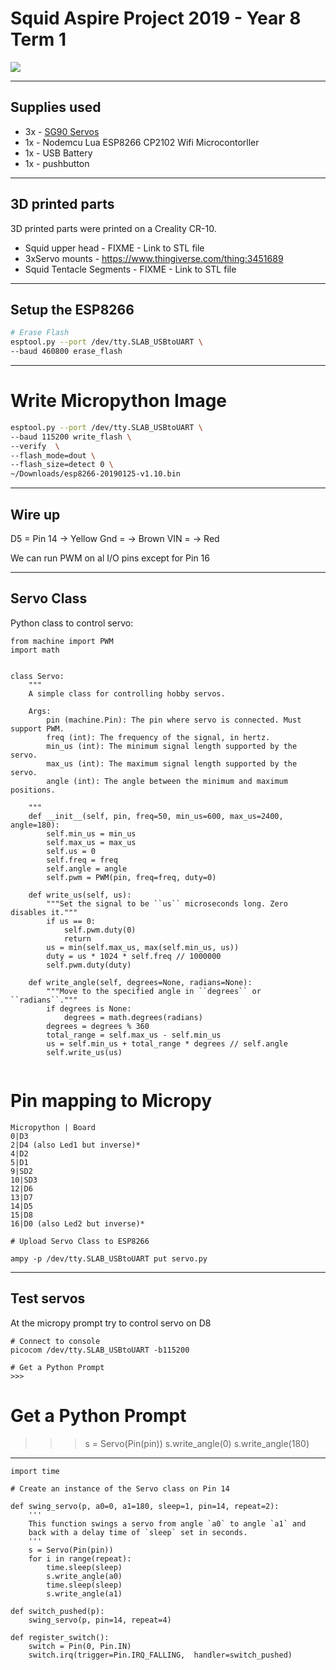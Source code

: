 
# Squid Aspire Project 2019 - Year 8 Term 1 

![](https://jduckles-dropshare.s3-us-west-2.amazonaws.com/IMG_20190324_141346.jpg)

---

## Supplies used 

* 3x - [SG90 Servos](http://www.ee.ic.ac.uk/pcheung/teaching/DE1_EE/stores/sg90_datasheet.pdf)
* 1x - Nodemcu Lua ESP8266 CP2102 Wifi Microcontorller
* 1x - USB Battery 
* 1x - pushbutton

---

## 3D printed parts

3D printed parts were printed on a Creality CR-10. 

* Squid upper head - FIXME - Link to STL file
* 3xServo mounts - https://www.thingiverse.com/thing:3451689
* Squid Tentacle Segments - FIXME - Link to STL file

---

## Setup the ESP8266 
```bash
# Erase Flash
esptool.py --port /dev/tty.SLAB_USBtoUART \
--baud 460800 erase_flash 
```

---

# Write Micropython Image 

```bash
esptool.py --port /dev/tty.SLAB_USBtoUART \
--baud 115200 write_flash \
--verify  \
--flash_mode=dout \
--flash_size=detect 0 \
~/Downloads/esp8266-20190125-v1.10.bin

```

---

## Wire up 

D5 = Pin 14 -> Yellow
Gnd = -> Brown
VIN = -> Red

We can run PWM on al I/O pins except for Pin 16

---

## Servo Class 

Python class to control servo:

```
from machine import PWM
import math


class Servo:
    """
    A simple class for controlling hobby servos.

    Args:
        pin (machine.Pin): The pin where servo is connected. Must support PWM.
        freq (int): The frequency of the signal, in hertz.
        min_us (int): The minimum signal length supported by the servo.
        max_us (int): The maximum signal length supported by the servo.
        angle (int): The angle between the minimum and maximum positions.

    """
    def __init__(self, pin, freq=50, min_us=600, max_us=2400, angle=180):
        self.min_us = min_us
        self.max_us = max_us
        self.us = 0
        self.freq = freq
        self.angle = angle
        self.pwm = PWM(pin, freq=freq, duty=0)

    def write_us(self, us):
        """Set the signal to be ``us`` microseconds long. Zero disables it."""
        if us == 0:
            self.pwm.duty(0)
            return
        us = min(self.max_us, max(self.min_us, us))
        duty = us * 1024 * self.freq // 1000000
        self.pwm.duty(duty)

    def write_angle(self, degrees=None, radians=None):
        """Move to the specified angle in ``degrees`` or ``radians``."""
        if degrees is None:
            degrees = math.degrees(radians)
        degrees = degrees % 360
        total_range = self.max_us - self.min_us
        us = self.min_us + total_range * degrees // self.angle
        self.write_us(us)


```

# Pin mapping to Micropy
```
Micropython | Board
0|D3
2|D4 (also Led1 but inverse)*
4|D2
5|D1
9|SD2
10|SD3
12|D6
13|D7
14|D5
15|D8
16|D0 (also Led2 but inverse)*

```

```
# Upload Servo Class to ESP8266

ampy -p /dev/tty.SLAB_USBtoUART put servo.py

```

---

## Test servos

At the micropy prompt try to control servo on D8 
```
# Connect to console
picocom /dev/tty.SLAB_USBtoUART -b115200

# Get a Python Prompt 
>>>
```
# Get a Python Prompt 
>>> s = Servo(Pin(pin))
>>> s.write_angle(0)
>>> s.write_angle(180)


---

```
import time

# Create an instance of the Servo class on Pin 14

def swing_servo(p, a0=0, a1=180, sleep=1, pin=14, repeat=2):
    '''
    This function swings a servo from angle `a0` to angle `a1` and
    back with a delay time of `sleep` set in seconds.
    '''
    s = Servo(Pin(pin))
    for i in range(repeat):
        time.sleep(sleep)
        s.write_angle(a0)
        time.sleep(sleep)
        s.write_angle(a1)

def switch_pushed(p):
    swing_servo(p, pin=14, repeat=4)

def register_switch():
    switch = Pin(0, Pin.IN)
    switch.irq(trigger=Pin.IRQ_FALLING,  handler=switch_pushed)
    
```

